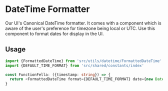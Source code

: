 # DateTime Formatter

Our UI's Canonical DateTime formatter. It comes with a component which is aware of the user's preference for timezone being local or UTC. Use this component to format dates for display in the UI.

## Usage

```ts
import {FormattedDateTime} from 'src/utils/datetime/FormattedDateTime'
import {DEFAULT_TIME_FORMAT} from 'src/shared/constants/index'

const FunctionFella: ({timestamp: string}) => {
  return <FormattedDateTime format={DEFAULT_TIME_FORMAT} date={new Date(timestamp)} /> 
}
```
